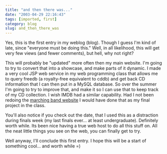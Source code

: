 ```yaml
---
title: "and then there was..."
date: "2003-04-29 22:16:43"
tags: [imported, first]
category: blog
slug: and_then_there_was
---
```


Yes, this is the first entry in my weblog (blog). Though I guess I'm kind of late, since "everyone must be doing this." Well, in all likelihood, this will get very few views (and fewer comments), but hell, why not right?

This will probably be "updated" more often then my main website. I'm going to try to convert that into a showcase, and make parts of it dynamic. I made a very cool JSP web service in my web programming class that allows me to query freedb (a royalty-free equivalent to cddb) and get back CD information that I can then put in a MySQL database. So over the summer I'm going to try to improve that, and make it so I can use that to keep track of my CD collection. I wish IMDB had a similar capability. Had I not been redoing the <a href="https://www.duke.edu/web/DUMB/">marching band website</a> I would have done that as my final project in the class.

You'll also notice if you check out the date, that I used this as a distraction during finals week (my last finals ever... at least undergraduate). Definitely worth while. Its been nice having a true web host to do all this stuff on. All the neat little things you see on the web, you can finally get to try.

Well anyway, I'll conclude this first entry. I hope this will be a start of something cool... and worth while =)
